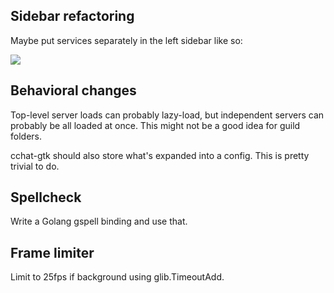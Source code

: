 ## Sidebar refactoring

Maybe put services separately in the left sidebar like so:

![](https://miro.medium.com/max/1600/1*DSH66RN5DA5UQdZ2xE2I-g.png)

## Behavioral changes

Top-level server loads can probably lazy-load, but independent servers can
probably be all loaded at once. This might not be a good idea for guild folders.

cchat-gtk should also store what's expanded into a config. This is pretty
trivial to do.

## Spellcheck

Write a Golang gspell binding and use that.

## Frame limiter

Limit to 25fps if background using glib.TimeoutAdd.

